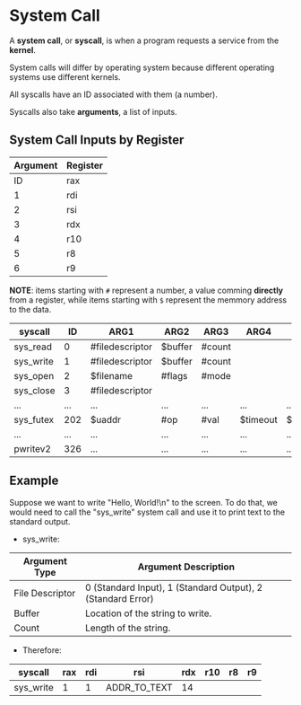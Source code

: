 # System Call

A **system call**, or **syscall**, is when a program requests a service from the **kernel**.

System calls will differ by operating system because different operating systems use different kernels.

All syscalls have an ID associated with them (a number).

Syscalls also take **arguments**, a list of inputs.

## System Call Inputs by Register

| Argument | Register |
|---|---|
| ID | rax |
| 1 | rdi |
| 2 | rsi |
| 3 | rdx |
| 4 | r10 |
| 5 | r8 |
| 6 | r9 |

**NOTE**: items starting with `#` represent a number, a value comming **directly** from a register, while
items starting with `$` represent the memmory address to the data.

| syscall | ID | ARG1 | ARG2 | ARG3 | ARG4 | ARG5 | ARG6 |
|---|---|---|---|---|---|---|---|
| sys_read | 0 | #filedescriptor | $buffer | #count | | | |
| sys_write | 1 | #filedescriptor | $buffer | #count | | | |
| sys_open | 2 | $filename | #flags | #mode | | | |
| sys_close | 3 | #filedescriptor | | | | | |
| ... | ... | ... | ... | ... | ... | ... | ... |
| sys_futex | 202 | $uaddr | #op | #val | $timeout | $uaddr2 | #val3 |
| ... | ... | ... | ... | ... | ... | ... | ... |
| pwritev2 | 326 | ... | ... | ... | ... | ... | ... |


## Example

Suppose we want to write "Hello, World!\n" to the screen. To do that, we would need to call the "sys_write"
system call and use it to print text to the standard output.

- sys_write:

| Argument Type | Argument Description |
|---|---|
| File Descriptor | 0 (Standard Input), 1 (Standard Output), 2 (Standard Error) |
| Buffer | Location of the string to write. |
| Count | Length of the string. |

- Therefore:

| syscall | rax | rdi | rsi | rdx | r10 | r8 | r9 |
|---|---|---|---|---|---|---|---|
| sys_write | 1 | 1 | ADDR_TO_TEXT | 14 | | | |


